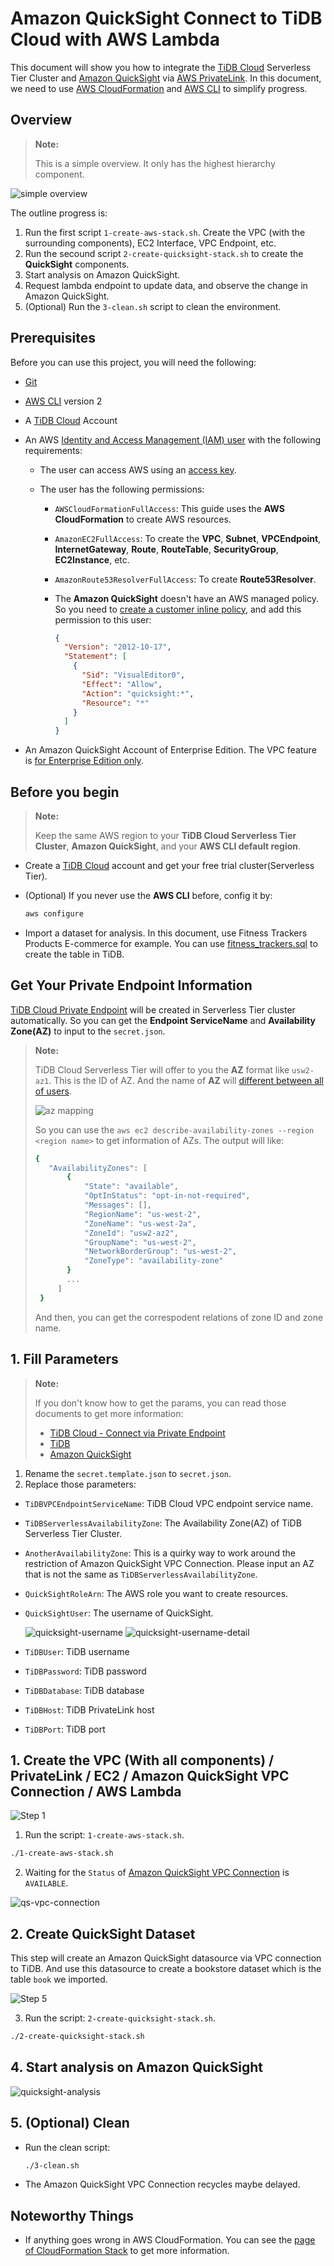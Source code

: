 # Amazon QuickSight Connect to TiDB Cloud with AWS Lambda

This document will show you how to integrate the [TiDB Cloud](https://tidbcloud.com/) Serverless Tier Cluster and [Amazon QuickSight](https://aws.amazon.com/quicksight/) via [AWS PrivateLink](https://aws.amazon.com/privatelink/). In this document, we need to use [AWS CloudFormation](https://aws.amazon.com/cloudformation/) and [AWS CLI](https://aws.amazon.com/cli/) to simplify progress.

## Overview

> **Note:**
>
> This is a simple overview. It only has the highest hierarchy component.

![simple overview](/assets/simple-overview.png)

The outline progress is:

1. Run the first script `1-create-aws-stack.sh`. Create the VPC (with the surrounding components), EC2 Interface, VPC Endpoint, etc.
2. Run the secound script `2-create-quicksight-stack.sh` to create the **QuickSight** components.
3. Start analysis on Amazon QuickSight.
4. Request lambda endpoint to update data, and observe the change in Amazon QuickSight.
5. (Optional) Run the `3-clean.sh` script to clean the environment.

## Prerequisites

Before you can use this project, you will need the following:

- [Git](https://git-scm.com/)
- [AWS CLI](https://docs.aws.amazon.com/cli/latest/userguide/getting-started-install.html) version 2
- A [TiDB Cloud](https://tidbcloud.com/) Account
- An AWS [Identity and Access Management (IAM) user](https://docs.aws.amazon.com/IAM/latest/UserGuide/id_users.html) with the following requirements:

  - The user can access AWS using an [access key](https://docs.aws.amazon.com/IAM/latest/UserGuide/id_credentials_access-keys.html).
  - The user has the following permissions:

    - `AWSCloudFormationFullAccess`: This guide uses the **AWS CloudFormation** to create AWS resources.
    - `AmazonEC2FullAccess`: To create the **VPC**, **Subnet**, **VPCEndpoint**, **InternetGateway**, **Route**, **RouteTable**, **SecurityGroup**, **EC2Instance**, etc.
    - `AmazonRoute53ResolverFullAccess`: To create **Route53Resolver**.
    - The **Amazon QuickSight** doesn't have an AWS managed policy. So you need to [create a customer inline policy](https://uconsole.aws.amazon.com/iam/home#/policies$new?step=edit), and add this permission to this user:

      ```json
      {
        "Version": "2012-10-17",
        "Statement": [
          {
            "Sid": "VisualEditor0",
            "Effect": "Allow",
            "Action": "quicksight:*",
            "Resource": "*"
          }
        ]
      }
      ```

- An Amazon QuickSight Account of Enterprise Edition. The VPC feature is [for Enterprise Edition only](https://docs.aws.amazon.com/quicksight/latest/user/working-with-aws-vpc.html).

## Before you begin

> **Note:**
>
> Keep the same AWS region to your **TiDB Cloud Serverless Tier Cluster**, **Amazon QuickSight**, and your **AWS CLI default region**.

- Create a [TiDB Cloud](https://tidbcloud.com/) account and get your free trial cluster(Serverless Tier).
- (Optional) If you never use the **AWS CLI** before, config it by:

  ```bash
  aws configure
  ```

- Import a dataset for analysis. In this document, use Fitness Trackers Products E-commerce for example. You can use [fitness_trackers.sql](/data/fitness_trackers.sql) to create the table in TiDB.

## Get Your Private Endpoint Information

[TiDB Cloud Private Endpoint](https://docs.pingcap.com/tidbcloud/set-up-private-endpoint-connections) will be created in Serverless Tier cluster automatically. So you can get the **Endpoint ServiceName** and **Availability Zone(AZ)** to input to the `secret.json`.

> **Note:**
>
> TiDB Cloud Serverless Tier will offer to you the **AZ** format like `usw2-az1`. This is the ID of AZ. And the name of **AZ** will [different between all of users](https://docs.aws.amazon.com/ram/latest/userguide/working-with-az-ids.html).
>
> ![az mapping](/assets/availability-zone-mapping.png)
>
> So you can use the `aws ec2 describe-availability-zones --region <region name>` to get information of AZs. The output will like:
>
> ```bash
> {
>    "AvailabilityZones": [
>        {
>            "State": "available",
>            "OptInStatus": "opt-in-not-required",
>            "Messages": [],
>            "RegionName": "us-west-2",
>            "ZoneName": "us-west-2a",
>            "ZoneId": "usw2-az2",
>            "GroupName": "us-west-2",
>            "NetworkBorderGroup": "us-west-2",
>            "ZoneType": "availability-zone"
>        }
>        ...
>      ]
>  }
> ```
>
> And then, you can get the correspodent relations of zone ID and zone name.

## 1. Fill Parameters

> **Note:**
>
> If you don't know how to get the params, you can read those documents to get more information:
>
> - [TiDB Cloud - Connect via Private Endpoint](https://docs.pingcap.com/tidbcloud/set-up-private-endpoint-connections#connect-via-private-endpoint)
> - [TiDB](https://docs.pingcap.com/tidb/stable)
> - [Amazon QuickSight](https://docs.aws.amazon.com/quicksight/latest/user/welcome.html)

1. Rename the `secret.template.json` to `secret.json`.
2. Replace those parameters:

  - `TiDBVPCEndpointServiceName`: TiDB Cloud VPC endpoint service name.
  - `TiDBServerlessAvailabilityZone`: The Availability Zone(AZ) of TiDB Serverless Tier Cluster.
  - `AnotherAvailabilityZone`: This is a quirky way to work around the restriction of Amazon QuickSight VPC Connection. Please input an AZ that  is not the same as `TiDBServerlessAvailabilityZone`.
  - `QuickSightRoleArn`: The AWS role you want to create resources.
  - `QuickSightUser`: The username of QuickSight.

    ![quicksight-username](/assets/quicksight-username.png)
    ![quicksight-username-detail](/assets/quicksight-username-detail.png)

  - `TiDBUser`: TiDB username
  - `TiDBPassword`: TiDB password
  - `TiDBDatabase`: TiDB database
  - `TiDBHost`: TiDB PrivateLink host
  - `TiDBPort`: TiDB port

## 1. Create the VPC (With all components) / PrivateLink / EC2 / Amazon QuickSight VPC Connection / AWS Lambda

![Step 1](/assets/1-private-link-with-ec2-designer.png)

1. Run the script: `1-create-aws-stack.sh`.

  ```bash
  ./1-create-aws-stack.sh
  ```

2. Waiting for the `Status` of [Amazon QuickSight VPC Connection](https://quicksight.aws.amazon.com/sn/console/vpc-connections) is `AVAILABLE`.

  ![qs-vpc-connection](/assets/qs-vpc-connection.jpg)

## 2. Create QuickSight Dataset

This step will create an Amazon QuickSight datasource via VPC connection to TiDB. And use this datasource to create a bookstore dataset which is the table `book` we imported.

![Step 5](/assets/2-quicksight-designer.png)

3. Run the script: `2-create-quicksight-stack.sh`.

  ```bash
  ./2-create-quicksight-stack.sh
  ```

## 4. Start analysis on Amazon QuickSight

![quicksight-analysis](/assets/quicksight-analysis.png)

## 5. (Optional) Clean

- Run the clean script:

  ```bash
  ./3-clean.sh
  ```

- The Amazon QuickSight VPC Connection recycles maybe delayed.

## Noteworthy Things

- If anything goes wrong in AWS CloudFormation. You can see the [page of CloudFormation Stack](https://console.aws.amazon.com/cloudformation/home) to get more information.

